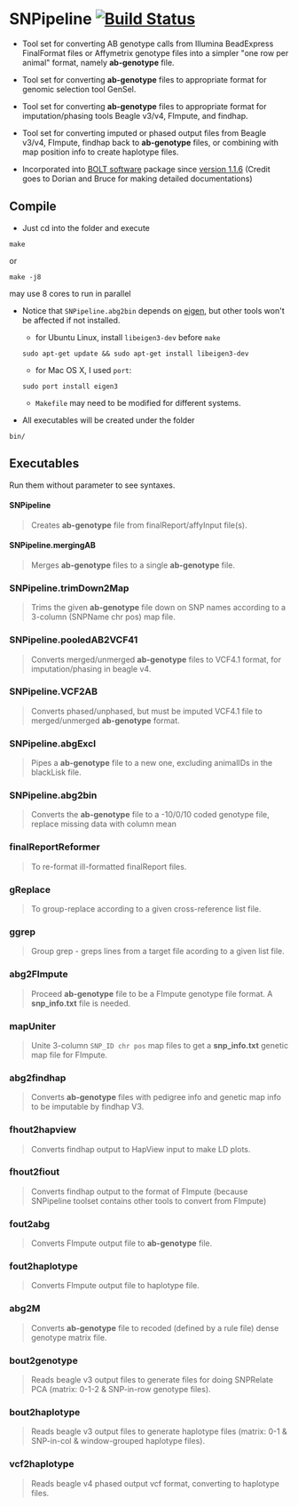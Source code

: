 # SNPipeline [![Build Status](https://travis-ci.org/cbkmephisto/SNPipeline.svg?branch=master)](https://travis-ci.org/cbkmephisto/SNPipeline)

- Tool set for converting AB genotype calls from Illumina BeadExpress FinalFormat files or Affymetrix genotype files into a simpler "one row per animal" format, namely **ab-genotype** file.
- Tool set for converting **ab-genotype** files to appropriate format for genomic selection tool GenSel.
- Tool set for converting **ab-genotype** files to appropriate format for imputation/phasing tools Beagle v3/v4, FImpute, and findhap.
- Tool set for converting imputed or phased output files from Beagle v3/v4, FImpute, findhap back to **ab-genotype** files, or combining with map position info to create haplotype files.

- Incorporated into [BOLT software](http://www.thetasolutionsllc.com/bolt-software.html) package since [version 1.1.6](http://104.236.183.143/mediawiki/index.php/BOLT_Reference_Manual#SNPipeline) (Credit goes to Dorian and Bruce for making detailed documentations)


## Compile
- Just cd into the folder and execute
```
make
```
or
```
make -j8
```
may use 8 cores to run in parallel

- Notice that ```SNPipeline.abg2bin``` depends on [eigen](http://eigen.tuxfamily.org/index.php), but other tools won't be affected if not installed.
  - for Ubuntu Linux, install ```libeigen3-dev``` before ```make```
  ```
  sudo apt-get update && sudo apt-get install libeigen3-dev
  ```
  - for Mac OS X, I used ```port```:
  ```
  sudo port install eigen3
  ```
  - ```Makefile``` may need to be modified for different systems.

- All executables will be created under the folder
```
bin/
```

## Executables
Run them without parameter to see syntaxes.


#### SNPipeline
> Creates **ab-genotype** file from finalReport/affyInput file(s).


#### SNPipeline.mergingAB
> Merges **ab-genotype** files to a single **ab-genotype** file.


### SNPipeline.trimDown2Map
> Trims the given **ab-genotype** file down on SNP names according to a 3-column (SNPName  chr  pos) map file.


### SNPipeline.pooledAB2VCF41
> Converts merged/unmerged **ab-genotype** files to VCF4.1 format, for imputation/phasing in beagle v4.


### SNPipeline.VCF2AB
> Converts phased/unphased, but must be imputed VCF4.1 file to merged/unmerged **ab-genotype** format.


### SNPipeline.abgExcl
> Pipes a **ab-genotype** file to a new one, excluding animalIDs in the blackLisk file.


### SNPipeline.abg2bin
> Converts the **ab-genotype** file to a -10/0/10 coded genotype file, replace missing data with column mean


### finalReportReformer
> To re-format ill-formatted finalReport files.


### gReplace
> To group-replace according to a given cross-reference list file.


### ggrep
> Group grep - greps lines from a target file acording to a given list file.


### abg2FImpute
> Proceed **ab-genotype** file to be a FImpute genotype file format. A **snp_info.txt** file is needed.


### mapUniter
> Unite 3-column ```SNP_ID chr pos``` map files to get a **snp_info.txt** genetic map file for FImpute.


### abg2findhap
> Converts **ab-genotype** files with pedigree info and genetic map info to be imputable by findhap V3.


### fhout2hapview
> Converts findhap output to HapView input to make LD plots.


### fhout2fiout
> Converts findhap output to the format of FImpute (because SNPipeline toolset contains other tools to convert from FImpute)


### fout2abg
> Converts FImpute output file to **ab-genotype** file.


### fout2haplotype
> Converts FImpute output file to haplotype file.


### abg2M
> Converts **ab-genotype** file to recoded (defined by a rule file) dense genotype matrix file.


### bout2genotype
> Reads beagle v3 output files to generate files for doing SNPRelate PCA (matrix: 0-1-2 & SNP-in-row genotype files).


### bout2haplotype
> Reads beagle v3 output files to generate haplotype files (matrix: 0-1 & SNP-in-col & window-grouped haplotype files).


### vcf2haplotype
> Reads beagle v4 phased output vcf format, converting to haplotype files.

